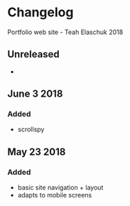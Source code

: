 # Changelog
Portfolio web site - Teah Elaschuk 2018

## Unreleased
 - 

## June 3 2018
### Added
 - scrollspy
 
## May 23 2018	
### Added
 - basic site navigation + layout
 - adapts to mobile screens
